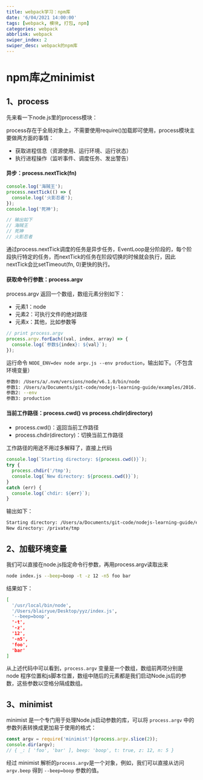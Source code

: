 ```yaml
---
title: webpack学习：npm库
date: '6/04/2021 14:00:00'
tags: [webpack, 模块, 打包, npm]
categories: webpack
abbrlink: webpack
swiper_index: 2
swiper_desc: webpack的npm库
---
```


# npm库之minimist

## 1、process

先来看一下node.js里的process模块：

process存在于全局对象上，不需要使用require()加载即可使用，process模块主要做两方面的事情：

- 获取进程信息（资源使用、运行环境、运行状态）
- 执行进程操作（监听事件、调度任务、发出警告）

#### 异步：process.nextTick(fn)

```js
console.log('海贼王');
process.nextTick(() => {
  console.log('火影忍者');
});
console.log('死神');

// 输出如下
// 海贼王
// 死神
// 火影忍者
```

通过process.nextTick调度的任务是异步任务，EventLoop是分阶段的，每个阶段执行特定的任务，而nextTick的任务在阶段切换的时候就会执行，因此nextTick会比setTimeout(fn, 0)更快的执行。

#### 获取命令行参数：process.argv

process.argv 返回一个数组，数组元素分别如下：

- 元素1：node
- 元素2：可执行文件的绝对路径
- 元素x：其他，比如参数等

```js
// print process.argv
process.argv.forEach((val, index, array) => {
  console.log(`参数${index}: ${val}`);
});
```

运行命令 `NODE_ENV=dev node argv.js --env production`，输出如下。（不包含环境变量）

```bash
参数0: /Users/a/.nvm/versions/node/v6.1.0/bin/node
参数1: /Users/a/Documents/git-code/nodejs-learning-guide/examples/2016.11.22-node-process/argv.js
参数2: --env
参数3: production
```

#### 当前工作路径：process.cwd() vs process.chdir(directory)

- process.cwd()：返回当前工作路径
- process.chdir(directory)：切换当前工作路径

工作路径的用途不用过多解释了，直接上代码

```js
console.log(`Starting directory: ${process.cwd()}`);
try {
  process.chdir('/tmp');
  console.log(`New directory: ${process.cwd()}`);
}
catch (err) {
  console.log(`chdir: ${err}`);
}
```

输出如下：

```bash
Starting directory: /Users/a/Documents/git-code/nodejs-learning-guide/examples/2016.11.22-node-process
New directory: /private/tmp
```

## 2、加载环境变量

我们可以直接在node.js指定命令行参数，再用process.argv读取出来

```bash
node index.js --beep=boop -t -z 12 -n5 foo bar
```

结果如下：

```bash
[
  '/usr/local/bin/node',
  '/Users/blairyue/Desktop/yyz/index.js',
  '--beep=boop',
  '-t',
  '-z',
  '12',
  '-n5',
  'foo',
  'bar'
]
```

从上述代码中可以看到，`process.argv` 变量是一个数组，数组前两项分别是 node 程序位置和js脚本位置，数组中随后的元素都是我们启动Node.js后的参数，这些参数以空格分隔成数组。

## 3、minimist

minimist 是一个专门用于处理Node.js启动参数的库，可以将 `process.argv` 中的参数列表转换成更加易于使用的格式：

```js
const argv = require('minimist')(process.argv.slice(2));
console.dir(argv);
// { _: [ 'foo', 'bar' ], beep: 'boop', t: true, z: 12, n: 5 }
```

经过 minimist 解析的`process.argv`是一个对象，例如，我们可以直接从访问 `argv.beep` 得到 `--beep=boop` 参数的值。
